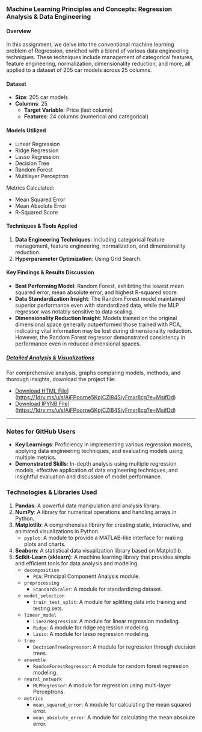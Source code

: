 ### Machine Learning Principles and Concepts: Regression Analysis & Data Engineering

#### Overview

In this assignment, we delve into the conventional machine learning problem of Regression, enriched with a blend of various data engineering techniques. These techniques include management of categorical features, feature engineering, normalization, dimensionality reduction, and more, all applied to a dataset of 205 car models across 25 columns.

#### Dataset

- **Size**: 205 car models
- **Columns**: 25
  - **Target Variable**: Price (last column)
  - **Features**: 24 columns (numerical and categorical)

#### Models Utilized

- Linear Regression
- Ridge Regression
- Lasso Regression
- Decision Tree
- Random Forest
- Multilayer Perceptron

Metrics Calculated:
- Mean Squared Error
- Mean Absolute Error
- R-Squared Score

#### Techniques & Tools Applied

1. **Data Engineering Techniques**: Including categorical feature management, feature engineering, normalization, and dimensionality reduction.
2. **Hyperparameter Optimization**: Using Grid Search.
   
#### Key Findings & Results Discussion

- **Best Performing Model**: Random Forest, exhibiting the lowest mean squared error, mean absolute error, and highest R-squared score.
- **Data Standardization Insight**: The Random Forest model maintained superior performance even with standardized data, while the MLP regressor was notably sensitive to data scaling.
- **Dimensionality Reduction Insight**: Models trained on the original dimensional space generally outperformed those trained with PCA, indicating vital information may be lost during dimensionality reduction. However, the Random Forest regressor demonstrated consistency in performance even in reduced dimensional spaces.

##### [Detailed Analysis & Visualizations](#Analysis)
For comprehensive analysis, graphs comparing models, methods, and thorough insights, download the project file:
- [Download HTML File](Your_IPYNB_Link_Here)](https://1drv.ms/u/s!AiFPoorne5KpjCZI84SiyFmxr8cg?e=MsifDd)
- [Download IPYNB File](Your_IPYNB_Link_Here)](https://1drv.ms/u/s!AiFPoorne5KpjCZI84SiyFmxr8cg?e=MsifDd)

---

### Notes for GitHub Users
- **Key Learnings**: Proficiency in implementing various regression models, applying data engineering techniques, and evaluating models using multiple metrics.
- **Demonstrated Skills**: In-depth analysis using multiple regression models, effective application of data engineering techniques, and insightful evaluation and discussion of model performance.

### Technologies & Libraries Used

1. **Pandas**: A powerful data manipulation and analysis library.
2. **NumPy**: A library for numerical operations and handling arrays in Python.
3. **Matplotlib**: A comprehensive library for creating static, interactive, and animated visualizations in Python.
   - `pyplot`: A module to provide a MATLAB-like interface for making plots and charts.
4. **Seaborn**: A statistical data visualization library based on Matplotlib.
5. **Scikit-Learn (sklearn)**: A machine learning library that provides simple and efficient tools for data analysis and modeling.
   - `decomposition`
     - `PCA`: Principal Component Analysis module.
   - `preprocessing`
     - `StandardScaler`: A module for standardizing dataset.
   - `model_selection`
     - `train_test_split`: A module for splitting data into training and testing sets.
   - `linear_model`
     - `LinearRegression`: A module for linear regression modeling.
     - `Ridge`: A module for ridge regression modeling.
     - `Lasso`: A module for lasso regression modeling.
   - `tree`
     - `DecisionTreeRegressor`: A module for regression through decision trees.
   - `ensemble`
     - `RandomForestRegressor`: A module for random forest regression modeling.
   - `neural_network`
     - `MLPRegressor`: A module for regression using multi-layer Perceptrons.
   - `metrics`
     - `mean_squared_error`: A module for calculating the mean squared error.
     - `mean_absolute_error`: A module for calculating the mean absolute error.




